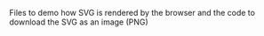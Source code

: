 Files to demo how SVG is rendered by the browser and
the code to download the SVG as an image (PNG)
